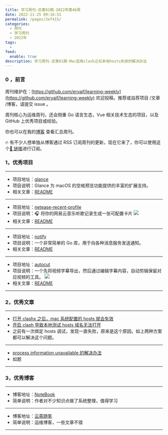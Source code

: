 ```yaml
---
title: 学习周刊-总第81期-2022年第46周
date: 2022-11-25 09:16:51
permalink: /pages/2ef415/
categories:
  - 周刊
  - 学习周刊
  - 2022年
tags:
  -
feed:
  enable: true
description: 学习周刊-总第81期-Mac启用clash之后本地hosts失效的解决办法
---
```


### 0 ，前言

周刊维护在：[https://github.com/eryajf/learning-weekly](https://github.com/eryajf/learning-weekly) 欢迎投稿，推荐或自荐项目 /文章 /博客，请提交 issue 。

周刊核心为运维周刊，还会侧重 Go 语言生态，Vue 相关技术生态的项目，以及 GitHub 上优秀项目或经验。

你也可以在我的[博客](https://wiki.eryajf.net/learning-weekly/) 查看汇总周刊。

🔥 有不少人想单独从博客通过 RSS 订阅周刊的更新，现在它来了，你可以使用这个[🔗 链接](https://wiki.eryajf.net/learning-weekly.xml)进行订阅。

### 1，优秀项目

---

- 项目地址：[glance](https://github.com/chamburr/glance)
- 项目说明：Glance 为 macOS 的空格预览功能提供的丰富的扩展支持。
- 相关文章：[README](https://github.com/chamburr/glance#readme)

---

- 项目地址：[netease-recent-profile](https://github.com/zonemeen/netease-recent-profile)
- 项目说明：🎧 将你的网易云音乐听歌记录生成一张可配置卡片
  ![](http://t.eryajf.net/imgs/2022/11/9c99b9905f041a72.png)
- 相关文章：[README](https://github.com/zonemeen/netease-recent-profile#readme)

---

- 项目地址：[notify](https://github.com/nikoksr/notify)
- 项目说明：一个非常简单的 Go 库，用于向各种消息服务发送通知。
- 相关文章：[README](https://github.com/nikoksr/notify#readme)

---

- 项目地址：[autocut](https://github.com/mli/autocut)
- 项目说明：一个先将视频字幕导出，然后通过编辑字幕内容，自动剪辑保留对应视频的工具。
  ![](http://t.eryajf.net/imgs/2022/11/894d79542bd5b78f.jpg)
- 相关文章：[README](https://github.com/mli/autocut#readme)

---

### 2，优秀文章

---

- [打开 clashx 之后，mac 系统配置的 hosts 就会失效](https://github.com/Dreamacro/clash/issues/423)
- [开启 clash 导致本地测试 hosts 域名无法打开](https://blog.csdn.net/qq_41614928/article/details/126690880)
- 之前有一次绑定 hosts 调试，发现一直失败，原来是这个原因。如上两种方案都可以解决这个问题。

---

- [process information unavailable 的解决办法](https://developer.aliyun.com/article/250680)
- 如题

---

### 3，优秀博客

---

- 博客地址：[NoteBook](https://caimengzhi.gitee.io/books/)
- 简单说明：作者对不少知识点做了系统整理，值得学习

---

- 博客地址：[云斋随笔](https://www.mikesay.com/)
- 简单说明：运维博客，一些文章不错

---
